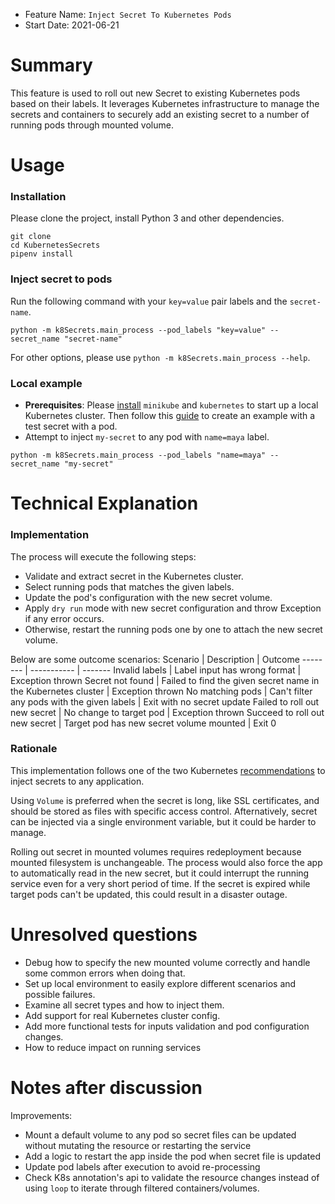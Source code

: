 - Feature Name: `Inject Secret To Kubernetes Pods`
- Start Date: 2021-06-21

# Summary
This feature is used to roll out new Secret to existing Kubernetes pods based on their labels.
It leverages Kubernetes infrastructure to manage the secrets and containers to securely add an existing secret
to a number of running pods through mounted volume.

# Usage
### Installation
Please clone the project, install Python 3 and other dependencies.
```shell
git clone 
cd KubernetesSecrets
pipenv install
```

### Inject secret to pods 
Run the following command with your `key=value` pair labels and the `secret-name`.
```shell
python -m k8Secrets.main_process --pod_labels "key=value" --secret_name "secret-name"
```
For other options, please use `python -m k8Secrets.main_process --help`.

### Local example
- **Prerequisites**:
Please [install](https://kubernetes.io/docs/tasks/tools/) `minikube` and `kubernetes`
to start up a local Kubernetes cluster. Then follow this 
[guide](https://kubernetes.io/docs/tasks/inject-data-application/distribute-credentials-secure/)
to create an example with a test secret with a pod.
- Attempt to inject `my-secret` to any pod with `name=maya` label.
```shell
python -m k8Secrets.main_process --pod_labels "name=maya" --secret_name "my-secret"
```
  
# Technical Explanation
### Implementation
The process will execute the following steps:
- Validate and extract secret in the Kubernetes cluster.
- Select running pods that matches the given labels.
- Update the pod's configuration with the new secret volume.
- Apply `dry run` mode with new secret configuration and throw Exception if any error occurs.
- Otherwise, restart the running pods one by one to attach the new secret volume.

Below are some outcome scenarios:
Scenario | Description | Outcome
-------- | ----------- | -------
Invalid labels | Label input has wrong format | Exception thrown
Secret not found | Failed to find the given secret name in the Kubernetes cluster | Exception thrown
No matching pods | Can't filter any pods with the given labels | Exit with no secret update
Failed to roll out new secret | No change to target pod | Exception thrown
Succeed to roll out new secret | Target pod has new secret volume mounted  | Exit 0

### Rationale 
This implementation follows one of the two Kubernetes [recommendations](https://kubernetes.io/docs/tasks/inject-data-application/distribute-credentials-secure/)
to inject secrets to any application.

Using `Volume` is preferred when the secret is long, like SSL certificates, and should be stored as files with specific
access control. Afternatively, secret can be injected via a single environment variable, but it could be harder to manage.

Rolling out secret in mounted volumes requires redeployment because mounted filesystem is unchangeable. The process
would also force the app to automatically read in the new secret, but it could interrupt the running service even
for a very short period of time. If the secret is expired while target pods can't be updated, this could result in
a disaster outage.

# Unresolved questions
- Debug how to specify the new mounted volume correctly and handle some common errors when doing that.
- Set up local environment to easily explore different scenarios and possible failures.
- Examine all secret types and how to inject them.
- Add support for real Kubernetes cluster config.
- Add more functional tests for inputs validation and pod configuration changes.
- How to reduce impact on running services

# Notes after discussion
Improvements:
- Mount a default volume to any pod so secret files can be updated without mutating the resource or restarting the service
- Add a logic to restart the app inside the pod when secret file is updated
- Update pod labels after execution to avoid re-processing
- Check K8s annotation's api to validate the resource changes instead of using `loop` to iterate through filtered containers/volumes. 